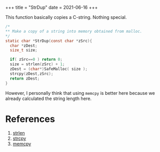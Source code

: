 +++
title = "StrDup"
date = 2021-06-16
+++

This function basically copies a C-string.
Nothing special.

```c
/*
** Make a copy of a string into memory obtained from malloc.
*/
static char *StrDup(const char *zSrc){
  char *zDest;
  size_t size;

  if( zSrc==0 ) return 0;
  size = strlen(zSrc) + 1;
  zDest = (char*)SafeMalloc( size );
  strcpy(zDest,zSrc);
  return zDest;
}
```

However, I personally think that using `memcpy` is better here because we already calculated the string length here.

# References

1. [strlen](https://man7.org/linux/man-pages/man3/strlen.3.html)
2. [strcpy](https://man7.org/linux/man-pages/man3/strcpy.3.html)
3. [memcpy](https://man7.org/linux/man-pages/man3/memcpy.3.html)
